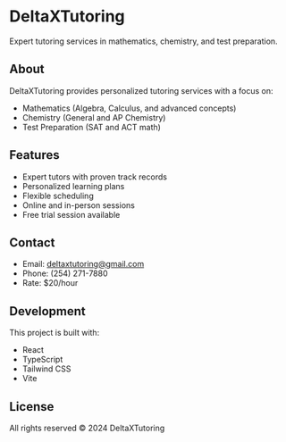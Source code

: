 # DeltaXTutoring

Expert tutoring services in mathematics, chemistry, and test preparation.

## About

DeltaXTutoring provides personalized tutoring services with a focus on:
- Mathematics (Algebra, Calculus, and advanced concepts)
- Chemistry (General and AP Chemistry)
- Test Preparation (SAT and ACT math)

## Features

- Expert tutors with proven track records
- Personalized learning plans
- Flexible scheduling
- Online and in-person sessions
- Free trial session available

## Contact

- Email: deltaxtutoring@gmail.com
- Phone: (254) 271-7880
- Rate: $20/hour

## Development

This project is built with:
- React
- TypeScript
- Tailwind CSS
- Vite

## License

All rights reserved © 2024 DeltaXTutoring
